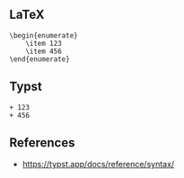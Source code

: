 ## LaTeX

```
\begin{enumerate}
    \item 123
    \item 456
\end{enumerate}
```



## Typst

```
+ 123
+ 456
```




## References

- https://typst.app/docs/reference/syntax/
